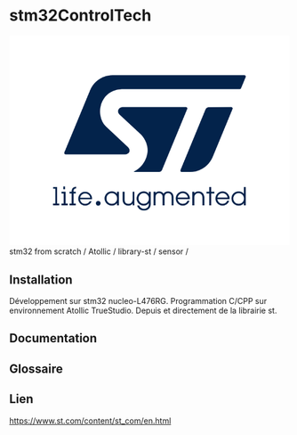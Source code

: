 # stm32ControlTech
[![st_logo](./img/st_logo.png)](https://www.st.com/content/st_com/en.html)
stm32 from scratch / Atollic / library-st / sensor / 

   
Installation
------------
Développement sur stm32 nucleo-L476RG.
Programmation C/CPP sur environnement Atollic TrueStudio.
Depuis et directement de la librairie st.
 


Documentation
-------------







Glossaire
---------


Lien
---------
https://www.st.com/content/st_com/en.html
